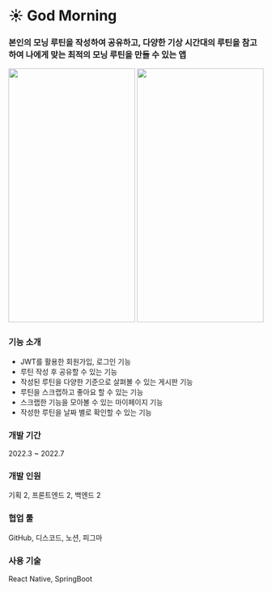 # ☀️ God Morning
### 본인의 모닝 루틴을 작성하여 공유하고, 다양한 기상 시간대의 루틴을 참고하여 나에게 맞는 최적의 모닝 루틴을 만들 수 있는 앱

<p align="center">
<image src="https://github.com/lotuxsoo/godMorning_frontend/assets/86272865/1644140a-3fcb-46dc-a8f5-73fbf32a9c7d" width="250" height="500"/>
<image src="https://github.com/lotuxsoo/godMorning_frontend/assets/86272865/5b430728-9538-47ff-a121-d962fd183309" width="250" height="500"/>
</p>

### 기능 소개<br/>
- JWT를 활용한 회원가입, 로그인 기능
- 루틴 작성 후 공유할 수 있는 기능
- 작성된 루틴을 다양한 기준으로 살펴볼 수 있는 게시판 기능
- 루틴을 스크랩하고 좋아요 할 수 있는 기능
- 스크랩한 기능을 모아볼 수 있는 마이페이지 기능
- 작성한 루틴을 날짜 별로 확인할 수 있는 기능

### 개발 기간 <br/>
2022.3 ~ 2022.7
<br/>

### 개발 인원 <br/>
기획 2, 프론트엔드 2, 백엔드 2
<br/>

### 협업 툴 <br/>
GitHub, 디스코드, 노션, 피그마
<br/>

### 사용 기술 <br/>
React Native, SpringBoot
